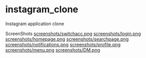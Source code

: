# instagram_clone

Instagram application clone

ScreenShots
[screenshots/switchacc.png](https://github.com/maheritdev/instagram_clone/blob/master/screenshots/switchacc.png)
[screenshots/login.png](https://github.com/maheritdev/instagram_clone/blob/master/screenshots/login.png)
[screenshots/homepage.png](https://github.com/maheritdev/instagram_clone/blob/master/screenshots/homepage.png)
[screenshots/searchpage.png](https://github.com/maheritdev/instagram_clone/blob/master/screenshots/searchpage.png)
[screenshots/notifications.png](https://github.com/maheritdev/instagram_clone/blob/master/screenshots/notifications.png)
[screenshots/profile.png](https://github.com/maheritdev/instagram_clone/blob/master/screenshots/profile.png)
[screenshots/menu.png](https://github.com/maheritdev/instagram_clone/blob/master/screenshots/menu.png)
[screenshots/DM.png](https://github.com/maheritdev/instagram_clone/blob/master/screenshots/DM.png)

